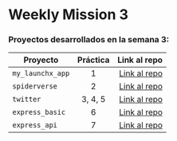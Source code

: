 # Weekly Mission 3

### Proyectos desarrollados en la semana 3:

| Proyecto         | Práctica |                                                                                            Link al repo |
| ---------------- | :------: | ------------------------------------------------------------------------------------------------------: |
| `my_launchx_app` |    1     | [Link al repo](https://github.com/baruch-grs/launchX/tree/main/Backend/weekly_mission_3/my_launchX_app) |
| `spiderverse`    |    2     |    [Link al repo](https://github.com/baruch-grs/launchX/tree/main/Backend/weekly_mission_3/spiderverse) |
| `twitter`        | 3, 4, 5  |        [Link al repo](https://github.com/baruch-grs/launchX/tree/main/Backend/weekly_mission_3/Twitter) |
| `express_basic`  |    6     |  [Link al repo](https://github.com/baruch-grs/launchX/tree/main/Backend/weekly_mission_3/express_basic) |
| `express_api`    |    7     |                                                                                        [Link al repo]() |
